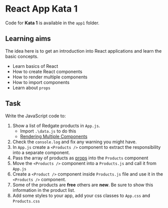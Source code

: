 # React App Kata 1

Code for **Kata 1** is available in the `app1` folder.

## Learning aims

The idea here is to get an introduction into React applications and learn the basic concepts.

* Learn basics of React
* How to create React components
* How to render multiple components
* How to import components
* Learn about `props`

## Task

Write the JavaScript code to:

1. Show a list of Redgate products in `App.js`.
    * Import `.\data.js` to do this
    * [Rendering Multiple Components](https://facebook.github.io/react/docs/lists-and-keys.html#rendering-multiple-components)
2. Check the `console.log` and fix any warning you might have.
2. In `App.js` create a `<Products />` component to extract the responsibility into a separate component.
3. Pass the array of products as [props](https://facebook.github.io/react/docs/components-and-props.html) into the `Products` component
4. Move the `<Products />` component into a `Products.js` and call it from `App.js`
5. Create a `<Product />` component inside `Products.js` file and use it in the `<Products />` component.
6. Some of the products are **free** others are **new**. Be sure to show this information in the product list.
7. Add some styles to your app, add your css classes to `App.css` and `Products.css`